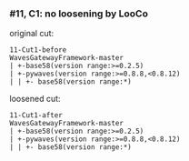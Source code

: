 ### #11, C1: no loosening by LooCo
original cut:



```
11-Cut1-before
WavesGatewayFramework-master
| +-base58(version range:>=0.2.5)
| +-pywaves(version range:>=0.8.8,<0.8.12)
| | +- base58(version range:*)
```




loosened cut:
```
11-Cut1-after
WavesGatewayFramework-master
| +-base58(version range:>=0.2.5)
| +-pywaves(version range:>=0.8.8,<0.8.12)
| | +- base58(version range:*)
```


